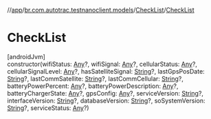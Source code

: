 //[app](../../../index.md)/[br.com.autotrac.testnanoclient.models](../index.md)/[CheckList](index.md)/[CheckList](-check-list.md)

# CheckList

[androidJvm]\
constructor(wifiStatus: [Any](https://kotlinlang.org/api/latest/jvm/stdlib/kotlin/-any/index.html)?, wifiSignal: [Any](https://kotlinlang.org/api/latest/jvm/stdlib/kotlin/-any/index.html)?, cellularStatus: [Any](https://kotlinlang.org/api/latest/jvm/stdlib/kotlin/-any/index.html)?, cellularSignalLevel: [Any](https://kotlinlang.org/api/latest/jvm/stdlib/kotlin/-any/index.html)?, hasSatelliteSignal: [String](https://kotlinlang.org/api/latest/jvm/stdlib/kotlin/-string/index.html)?, lastGpsPosDate: [String](https://kotlinlang.org/api/latest/jvm/stdlib/kotlin/-string/index.html)?, lastCommSatellite: [String](https://kotlinlang.org/api/latest/jvm/stdlib/kotlin/-string/index.html)?, lastCommCellular: [String](https://kotlinlang.org/api/latest/jvm/stdlib/kotlin/-string/index.html)?, batteryPowerPercent: [Any](https://kotlinlang.org/api/latest/jvm/stdlib/kotlin/-any/index.html)?, batteryPowerDescription: [Any](https://kotlinlang.org/api/latest/jvm/stdlib/kotlin/-any/index.html)?, batteryChargerState: [Any](https://kotlinlang.org/api/latest/jvm/stdlib/kotlin/-any/index.html)?, gpsConfig: [Any](https://kotlinlang.org/api/latest/jvm/stdlib/kotlin/-any/index.html)?, serviceVersion: [String](https://kotlinlang.org/api/latest/jvm/stdlib/kotlin/-string/index.html)?, interfaceVersion: [String](https://kotlinlang.org/api/latest/jvm/stdlib/kotlin/-string/index.html)?, databaseVersion: [String](https://kotlinlang.org/api/latest/jvm/stdlib/kotlin/-string/index.html)?, soSystemVersion: [String](https://kotlinlang.org/api/latest/jvm/stdlib/kotlin/-string/index.html)?, serviceStatus: [Any](https://kotlinlang.org/api/latest/jvm/stdlib/kotlin/-any/index.html)?)
